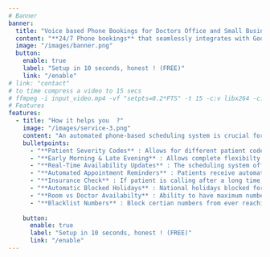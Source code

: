```yaml
---
# Banner
banner:
  title: "Voice based Phone Bookings for Doctors Office and Small Business"
  content: "**24/7 Phone bookings** that seamlessly integrates with Google Calendar and Contacts, automatically blocks holidays, sends booking and cancellation notifications and automatically adjusts/reschedules appointments based on staff availability, works with your existing number & so much more."
  image: "/images/banner.png"
  button:
    enable: true
    label: "Setup in 10 seconds, honest ! (FREE)"
    link: "/enable"
# link: "contact"    
# to time compress a video to 15 secs    
# ffmpeg -i input_video.mp4 -vf "setpts=0.2*PTS" -t 15 -c:v libx264 -c:a aac -strict experimental output.mp4
# Features
features:
  - title: "How it helps you  ?"
    image: "/images/service-3.png"
    content: "An automated phone-based scheduling system is crucial for optimizing efficiency in doctor's offices. It streamlines appointment management, reducing administrative burdens. Real-time updates minimize scheduling conflicts, automated reminders decrease no-shows, and integrated telemedicine enhances flexibility. Along with AI, our technology ensures smoother operations, improving patient experience and allowing healthcare professionals to focus on delivering quality care."
    bulletpoints:
      - "**Patient Severity Codes** : Allows for different patient codes from new patient to serious patient and with different appointment durations"
      - "**Early Morning & Late Evening** : Allows complete flexibilty to reduce the number of appoitments for any time of day."
      - "**Real-Time Availability Updates** : The scheduling system offers real-time updates on doctors' availability, allowing patients to choose from open time slots and reducing the likelihood of scheduling conflicts."
      - "**Automated Appointment Reminders** : Patients receive automated reminders via SMS notifications, reducing no-shows and ensuring that they are well-prepared for their upcoming appointments."
      - "**Insurance Check** : If patient is calling after a long time, system verifies that their insurance is up-to-date."
      - "**Automatic Blocked Holidays** : National holidays blocked for next 5 years, one less thing to worry about."
      - "**Room vs Doctor Availabilty** : Ability to have maximum number of patients in office while only allowing for a smaller number of new patients (e.g. 10 rooms but only 3 doctors)."
      - "**Blacklist Numbers** : Block certian numbers from ever reaching your offce."
      
    button:
      enable: true
      label: "Setup in 10 seconds, honest ! (FREE)"
      link: "/enable"
---
```

